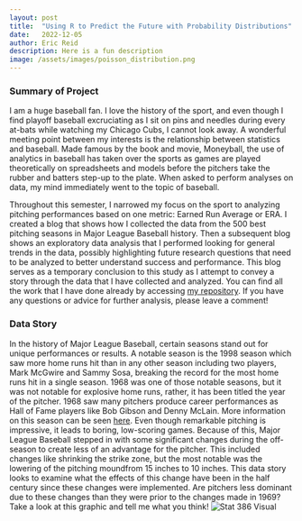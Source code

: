 ```yaml
---
layout: post
title:  "Using R to Predict the Future with Probability Distributions"
date:   2022-12-05
author: Eric Reid
description: Here is a fun description
image: /assets/images/poisson_distribution.png
---
```


### Summary of Project
I am a huge baseball fan. I love the history of the sport, and even though I find playoff baseball excruciating as I sit on pins and needles during every at-bats while watching my Chicago Cubs, I cannot look away. A wonderful meeting point between my interests is the relationship between statistics and baseball. Made famous by the book and movie, Moneyball, the use of analytics in baseball has taken over the sports as games are played theoretically on spreadsheets and models before the pitchers take the rubber and batters step-up to the plate. When asked to perform analyses on data, my mind immediately went to the topic of baseball.

Throughout this semester, I narrowed my focus on the sport to analyzing pitching performances based on one metric: Earned Run Average or ERA. I created a blog that shows how I collected the data from the 500 best pitching seasons in Major League Baseball history. Then a subsequent blog shows an exploratory data analysis that I performed looking for general trends in the data, possibly highlighting future research questions that need to be analyzed to better understand success and performance. This blog serves as a temporary conclusion to this study as I attempt to convey a story through the data that I have collected and analyzed. You can find all the work that I have done already by accessing [my repository](https://github.com/erictreid514). If you have any questions or advice for further analysis, please leave a comment!

### Data Story
In the history of Major League Baseball, certain seasons stand out for unique performances or results. A notable season is the 1998 season which saw more home runs hit than in any other season including two players, Mark McGwire and Sammy Sosa, breaking the record for the most home runs hit in a single season. 1968 was one of those notable seasons, but it was not notable for explosive home runs, rather, it has been titled the year of the pitcher. 1968 saw many pitchers produce career performances as Hall of Fame players like Bob Gibson and Denny McLain. More information on this season can be seen [here](https://jugssports.com/blog/1968-will-always-be-remembered-as-the-year-of-the-pitcher/). Even though remarkable pitching is impressive, it leads to boring, low-scoring games. Because of this, Major League Baseball stepped in with some significant changes during the off-season to create less of an advantage for the pitcher. This included changes like shrinking the strike zone, but the most notable was the lowering of the pitching moundfrom 15 inches to 10 inches. This data story looks to examine what the effects of this change have been in the half century since these changes were implemented. Are pitchers less dominant due to these changes than they were prior to the changes made in 1969? Take a look at this graphic and tell me what you think!
![Stat 386 Visual](https://user-images.githubusercontent.com/100799679/205950365-66664945-82ae-4c82-9ec5-f5db8d60f100.jpg)
